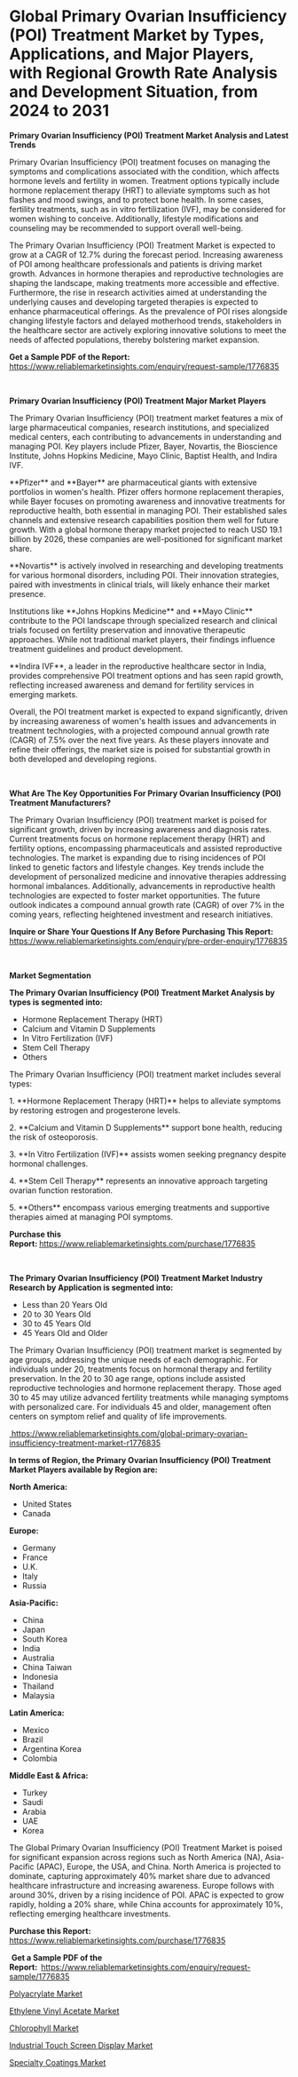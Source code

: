 <p><h1>Global Primary Ovarian Insufficiency (POI) Treatment Market by Types, Applications, and Major Players, with Regional Growth Rate Analysis and Development Situation, from 2024 to 2031</h1></p><p><strong>Primary Ovarian Insufficiency (POI) Treatment Market Analysis and Latest Trends</strong></p>
<p><p>Primary Ovarian Insufficiency (POI) treatment focuses on managing the symptoms and complications associated with the condition, which affects hormone levels and fertility in women. Treatment options typically include hormone replacement therapy (HRT) to alleviate symptoms such as hot flashes and mood swings, and to protect bone health. In some cases, fertility treatments, such as in vitro fertilization (IVF), may be considered for women wishing to conceive. Additionally, lifestyle modifications and counseling may be recommended to support overall well-being.</p><p>The Primary Ovarian Insufficiency (POI) Treatment Market is expected to grow at a CAGR of 12.7% during the forecast period. Increasing awareness of POI among healthcare professionals and patients is driving market growth. Advances in hormone therapies and reproductive technologies are shaping the landscape, making treatments more accessible and effective. Furthermore, the rise in research activities aimed at understanding the underlying causes and developing targeted therapies is expected to enhance pharmaceutical offerings. As the prevalence of POI rises alongside changing lifestyle factors and delayed motherhood trends, stakeholders in the healthcare sector are actively exploring innovative solutions to meet the needs of affected populations, thereby bolstering market expansion.</p></p>
<p><strong>Get a Sample PDF of the Report:&nbsp;</strong> <a href="https://www.reliablemarketinsights.com/enquiry/request-sample/1776835?utm_campaign=1506&utm_medium=2&utm_source=Github&utm_content=ia&utm_term=09102024&utm_id=primary-ovarian-insufficiency-poi-treatment">https://www.reliablemarketinsights.com/enquiry/request-sample/1776835</a></p>
<p>&nbsp;</p>
<p><strong>Primary Ovarian Insufficiency (POI) Treatment Major Market Players</strong></p>
<p><p>The Primary Ovarian Insufficiency (POI) treatment market features a mix of large pharmaceutical companies, research institutions, and specialized medical centers, each contributing to advancements in understanding and managing POI. Key players include Pfizer, Bayer, Novartis, the Bioscience Institute, Johns Hopkins Medicine, Mayo Clinic, Baptist Health, and Indira IVF.</p><p>**Pfizer** and **Bayer** are pharmaceutical giants with extensive portfolios in women's health. Pfizer offers hormone replacement therapies, while Bayer focuses on promoting awareness and innovative treatments for reproductive health, both essential in managing POI. Their established sales channels and extensive research capabilities position them well for future growth. With a global hormone therapy market projected to reach USD 19.1 billion by 2026, these companies are well-positioned for significant market share.</p><p>**Novartis** is actively involved in researching and developing treatments for various hormonal disorders, including POI. Their innovation strategies, paired with investments in clinical trials, will likely enhance their market presence. </p><p>Institutions like **Johns Hopkins Medicine** and **Mayo Clinic** contribute to the POI landscape through specialized research and clinical trials focused on fertility preservation and innovative therapeutic approaches. While not traditional market players, their findings influence treatment guidelines and product development.</p><p>**Indira IVF**, a leader in the reproductive healthcare sector in India, provides comprehensive POI treatment options and has seen rapid growth, reflecting increased awareness and demand for fertility services in emerging markets. </p><p>Overall, the POI treatment market is expected to expand significantly, driven by increasing awareness of women's health issues and advancements in treatment technologies, with a projected compound annual growth rate (CAGR) of 7.5% over the next five years. As these players innovate and refine their offerings, the market size is poised for substantial growth in both developed and developing regions.</p></p>
<p>&nbsp;</p>
<p><strong>What Are The Key Opportunities For Primary Ovarian Insufficiency (POI) Treatment Manufacturers?</strong></p>
<p><p>The Primary Ovarian Insufficiency (POI) treatment market is poised for significant growth, driven by increasing awareness and diagnosis rates. Current treatments focus on hormone replacement therapy (HRT) and fertility options, encompassing pharmaceuticals and assisted reproductive technologies. The market is expanding due to rising incidences of POI linked to genetic factors and lifestyle changes. Key trends include the development of personalized medicine and innovative therapies addressing hormonal imbalances. Additionally, advancements in reproductive health technologies are expected to foster market opportunities. The future outlook indicates a compound annual growth rate (CAGR) of over 7% in the coming years, reflecting heightened investment and research initiatives.</p></p>
<p><strong>Inquire or Share Your Questions If Any Before Purchasing This Report:</strong> <a href="https://www.reliablemarketinsights.com/enquiry/pre-order-enquiry/1776835?utm_campaign=1506&utm_medium=2&utm_source=Github&utm_content=ia&utm_term=09102024&utm_id=primary-ovarian-insufficiency-poi-treatment">https://www.reliablemarketinsights.com/enquiry/pre-order-enquiry/1776835</a></p>
<p>&nbsp;</p>
<p><strong>Market Segmentation</strong></p>
<p><strong>The Primary Ovarian Insufficiency (POI) Treatment Market Analysis by types is segmented into:</strong></p>
<p><ul><li>Hormone Replacement Therapy (HRT)</li><li>Calcium and Vitamin D Supplements</li><li>In Vitro Fertilization (IVF)</li><li>Stem Cell Therapy</li><li>Others</li></ul></p>
<p><p>The Primary Ovarian Insufficiency (POI) treatment market includes several types: </p><p>1. **Hormone Replacement Therapy (HRT)** helps to alleviate symptoms by restoring estrogen and progesterone levels.  </p><p>2. **Calcium and Vitamin D Supplements** support bone health, reducing the risk of osteoporosis.  </p><p>3. **In Vitro Fertilization (IVF)** assists women seeking pregnancy despite hormonal challenges.  </p><p>4. **Stem Cell Therapy** represents an innovative approach targeting ovarian function restoration.  </p><p>5. **Others** encompass various emerging treatments and supportive therapies aimed at managing POI symptoms.</p></p>
<p><strong>Purchase this Report:&nbsp;</strong><a href="https://www.reliablemarketinsights.com/purchase/1776835?utm_campaign=1506&utm_medium=2&utm_source=Github&utm_content=ia&utm_term=09102024&utm_id=primary-ovarian-insufficiency-poi-treatment">https://www.reliablemarketinsights.com/purchase/1776835</a></p>
<p>&nbsp;</p>
<p><strong>The Primary Ovarian Insufficiency (POI) Treatment Market Industry Research by Application is segmented into:</strong></p>
<p><ul><li>Less than 20 Years Old</li><li>20 to 30 Years Old</li><li>30 to 45 Years Old</li><li>45 Years Old and Older</li></ul></p>
<p><p>The Primary Ovarian Insufficiency (POI) treatment market is segmented by age groups, addressing the unique needs of each demographic. For individuals under 20, treatments focus on hormonal therapy and fertility preservation. In the 20 to 30 age range, options include assisted reproductive technologies and hormone replacement therapy. Those aged 30 to 45 may utilize advanced fertility treatments while managing symptoms with personalized care. For individuals 45 and older, management often centers on symptom relief and quality of life improvements.</p></p>
<p><a href="https://www.reliablemarketinsights.com/global-primary-ovarian-insufficiency-treatment-market-r1776835?utm_campaign=1506&utm_medium=2&utm_source=Github&utm_content=ia&utm_term=09102024&utm_id=primary-ovarian-insufficiency-poi-treatment">&nbsp;https://www.reliablemarketinsights.com/global-primary-ovarian-insufficiency-treatment-market-r1776835</a></p>
<p><strong>In terms of Region, the Primary Ovarian Insufficiency (POI) Treatment Market Players available by Region are:</strong></p>
<p>
    <p> <strong> North America: </strong>
        <ul>
            <li>United States</li>
            <li>Canada</li>
        </ul>
        </p> 
    <p> <strong> Europe: </strong>
        <ul>
            <li>Germany</li>
            <li>France</li>
            <li>U.K.</li>
            <li>Italy</li>
            <li>Russia</li>
        </ul>
        </p> 
    <p> <strong> Asia-Pacific: </strong>
        <ul>
            <li>China</li>
            <li>Japan</li>
            <li>South Korea</li>
            <li>India</li>
            <li>Australia</li>
            <li>China Taiwan</li>
            <li>Indonesia</li>
            <li>Thailand</li>
            <li>Malaysia</li>
        </ul>
        </p> 
    <p> <strong> Latin America: </strong>
        <ul>
            <li>Mexico</li>
            <li>Brazil</li>
            <li>Argentina Korea</li>
            <li>Colombia</li>
        </ul>
        </p> 
    <p> <strong> Middle East & Africa: </strong>
        <ul>
            <li>Turkey</li>
            <li>Saudi</li>
            <li>Arabia</li>
            <li>UAE</li>
            <li>Korea</li>
        </ul>
    </p>
    </p>
<p><p>The Global Primary Ovarian Insufficiency (POI) Treatment Market is poised for significant expansion across regions such as North America (NA), Asia-Pacific (APAC), Europe, the USA, and China. North America is projected to dominate, capturing approximately 40% market share due to advanced healthcare infrastructure and increasing awareness. Europe follows with around 30%, driven by a rising incidence of POI. APAC is expected to grow rapidly, holding a 20% share, while China accounts for approximately 10%, reflecting emerging healthcare investments.</p></p>
<p><strong>Purchase this Report: </strong><a href="https://www.reliablemarketinsights.com/purchase/1776835?utm_campaign=1506&utm_medium=2&utm_source=Github&utm_content=ia&utm_term=09102024&utm_id=primary-ovarian-insufficiency-poi-treatment">https://www.reliablemarketinsights.com/purchase/1776835</a></p>
<p>&nbsp;<strong>Get a Sample PDF of the Report:&nbsp;&nbsp;</strong><a href="https://www.reliablemarketinsights.com/enquiry/request-sample/1776835?utm_campaign=1506&utm_medium=2&utm_source=Github&utm_content=ia&utm_term=09102024&utm_id=primary-ovarian-insufficiency-poi-treatment">https://www.reliablemarketinsights.com/enquiry/request-sample/1776835</a></p>
<p><strong></strong></p>
<p><p><a href="https://www.linkedin.com/pulse/strategic-market-insights-global-polyacrylate-2024-2031-e7s0f?utm_campaign=1506&utm_medium=2&utm_source=Github&utm_content=ia&utm_term=09102024&utm_id=primary-ovarian-insufficiency-poi-treatment">Polyacrylate Market</a></p><p><a href="https://www.linkedin.com/pulse/ethylene-vinyl-acetate-market-trends-insights-type-application-7neyf?utm_campaign=1506&utm_medium=2&utm_source=Github&utm_content=ia&utm_term=09102024&utm_id=primary-ovarian-insufficiency-poi-treatment">Ethylene Vinyl Acetate Market</a></p><p><a href="https://www.linkedin.com/pulse/disruption-innovation-chlorophyll-industry-market-analysis-znrvf?utm_campaign=1506&utm_medium=2&utm_source=Github&utm_content=ia&utm_term=09102024&utm_id=primary-ovarian-insufficiency-poi-treatment">Chlorophyll Market</a></p><p><a href="https://www.linkedin.com/pulse/global-industrial-touch-screen-display-market-opportunities-3w0ic?utm_campaign=1506&utm_medium=2&utm_source=Github&utm_content=ia&utm_term=09102024&utm_id=primary-ovarian-insufficiency-poi-treatment">Industrial Touch Screen Display Market</a></p><p><a href="https://www.linkedin.com/pulse/specialty-coatings-market-share-size-trends-industry-analysis-saalf?utm_campaign=1506&utm_medium=2&utm_source=Github&utm_content=ia&utm_term=09102024&utm_id=primary-ovarian-insufficiency-poi-treatment">Specialty Coatings Market</a></p></p>